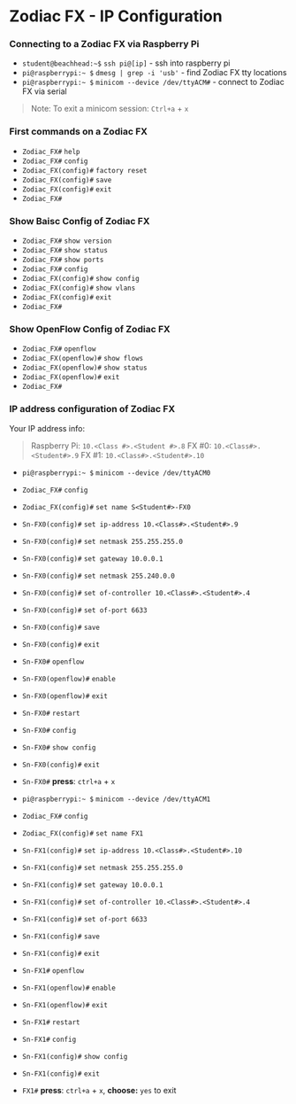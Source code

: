 # Zodiac FX - IP Configuration

### Connecting to a Zodiac FX via Raspberry Pi

* `student@beachhead:~$` `ssh pi@[ip]` - ssh into raspberry pi
* `pi@raspberrypi:~ $` `dmesg | grep -i 'usb'` - find Zodiac FX tty locations 
* `pi@raspberrypi:~ $` `minicom --device /dev/ttyACM#` - connect to Zodiac FX via serial

> Note: To exit a minicom session: `Ctrl+a` + `x`

### First commands on a Zodiac FX

* `Zodiac_FX#` `help`
* `Zodiac_FX#` `config`
* `Zodiac_FX(config)#` `factory reset`
* `Zodiac_FX(config)#` `save`
* `Zodiac_FX(config)#` `exit`
* `Zodiac_FX#`

### Show Baisc Config of Zodiac FX

* `Zodiac_FX#` `show version`
* `Zodiac_FX#` `show status`
* `Zodiac_FX#` `show ports`
* `Zodiac_FX#` `config`
* `Zodiac_FX(config)#` `show config`
* `Zodiac_FX(config)#` `show vlans`
* `Zodiac_FX(config)#` `exit`
* `Zodiac_FX#`

### Show OpenFlow Config of Zodiac FX

* `Zodiac_FX#` `openflow`
* `Zodiac_FX(openflow)#` `show flows`
* `Zodiac_FX(openflow)#` `show status`
* `Zodiac_FX(openflow)#` `exit`
* `Zodiac_FX#`

### IP address configuration of Zodiac FX

Your IP address info:

> Raspberry Pi: `10.<Class #>.<Student #>.8`
> FX #0: `10.<Class#>.<Student#>.9`
> FX #1: `10.<Class#>.<Student#>.10`

* `pi@raspberrypi:~ $` `minicom --device /dev/ttyACM0`
* `Zodiac_FX#` `config`
* `Zodiac_FX(config)#` `set name S<Student#>-FX0`
* `Sn-FX0(config)#` `set ip-address 10.<Class#>.<Student#>.9`
* `Sn-FX0(config)#` `set netmask 255.255.255.0`
* `Sn-FX0(config)#` `set gateway 10.0.0.1`
* `Sn-FX0(config)#` `set netmask 255.240.0.0`
* `Sn-FX0(config)#` `set of-controller 10.<Class#>.<Student#>.4`
* `Sn-FX0(config)#` `set of-port 6633`
* `Sn-FX0(config)#` `save`
* `Sn-FX0(config)#` `exit`
* `Sn-FX0#` `openflow` 
* `Sn-FX0(openflow)#` `enable`
* `Sn-FX0(openflow)#` `exit`
* `Sn-FX0#` `restart`
* `Sn-FX0#` `config`
* `Sn-FX0#` `show config`
* `Sn-FX0(config)#` `exit`
* `Sn-FX0#` **press**: `ctrl+a` + `x`

* `pi@raspberrypi:~ $` `minicom --device /dev/ttyACM1`
* `Zodiac_FX#` `config`
* `Zodiac_FX(config)#` `set name FX1`
* `Sn-FX1(config)#` `set ip-address 10.<Class#>.<Student#>.10`
* `Sn-FX1(config)#` `set netmask 255.255.255.0`
* `Sn-FX1(config)#` `set gateway 10.0.0.1`
* `Sn-FX1(config)#` `set of-controller 10.<Class#>.<Student#>.4`
* `Sn-FX1(config)#` `set of-port 6633`
* `Sn-FX1(config)#` `save`
* `Sn-FX1(config)#` `exit`
* `Sn-FX1#` `openflow` 
* `Sn-FX1(openflow)#` `enable`
* `Sn-FX1(openflow)#` `exit`
* `Sn-FX1#` `restart`
* `Sn-FX1#` `config`
* `Sn-FX1(config)#` `show config`
* `Sn-FX1(config)#` `exit`

* `FX1#` **press**: `ctrl+a` + `x`, **choose:** `yes` to exit

